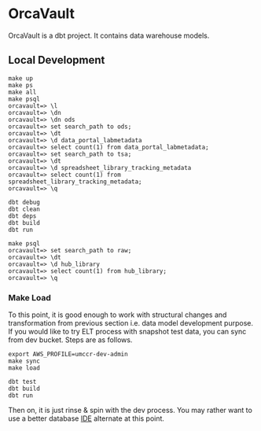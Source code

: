# OrcaVault

OrcaVault is a dbt project. It contains data warehouse models.

## Local Development

```
make up
make ps
make all
make psql
orcavault=> \l
orcavault=> \dn
orcavault=> \dn ods
orcavault=> set search_path to ods;
orcavault=> \dt
orcavault=> \d data_portal_labmetadata
orcavault=> select count(1) from data_portal_labmetadata;
orcavault=> set search_path to tsa;
orcavault=> \dt
orcavault=> \d spreadsheet_library_tracking_metadata
orcavault=> select count(1) from spreadsheet_library_tracking_metadata;
orcavault=> \q
```

```
dbt debug
dbt clean
dbt deps
dbt build
dbt run
```

```
make psql
orcavault=> set search_path to raw;
orcavault=> \dt
orcavault=> \d hub_library
orcavault=> select count(1) from hub_library;
orcavault=> \q
```

### Make Load

To this point, it is good enough to work with structural changes and transformation from previous section i.e. data model development purpose. If you would like to try ELT process with snapshot test data, you can sync from dev bucket. Steps are as follows.

```
export AWS_PROFILE=umccr-dev-admin
make sync
make load
```

```
dbt test
dbt build
dbt run
```

Then on, it is just rinse & spin with the dev process. You may rather want to use a better database [IDE](../dev/README.md) alternate at this point.
